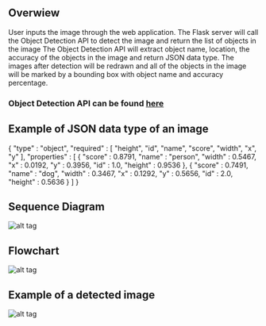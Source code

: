 ## Overwiew
User inputs the image through the web application. 
The Flask server will call the Object Detection API to detect the image and return the list of objects in the image
The Object Detection API will extract object name, location, the accuracy of the objects in the image and return JSON data type.
The images after detection will be redrawn and all of the objects in the image will be marked by a bounding box with object name and accuracy percentage.
### Object Detection API can be found [here](https://github.com/tensorflow/models/tree/master/research/object_detection)
## Example of JSON data type of an image
{
      "type" : "object",
      "required" : [ "height", "id", "name", "score", "width", "x", "y" ],
      "properties" : [
        {
			"score" : 0.8791,
			"name" : "person",
			"width" : 0.5467,
			"x" : 0.0192,
			"y" : 0.3956,
			"id" : 1.0,
			"height" : 0.9536
		},
		{
			"score" : 0.7491,
			"name" : "dog",
			"width" : 0.3467,
			"x" : 0.1292,
			"y" : 0.5656,
			"id" : 2.0,
			"height" : 0.5636
		}
    ]
  }
## Sequence Diagram
![alt tag](https://github.com/chuongngd/Images-Object-Detection/blob/master/pictures/sequencedetectimage.png)
## Flowchart
![alt tag](https://github.com/chuongngd/Images-Object-Detection/blob/master/pictures/detectimageflow.png)
## Example of a detected image
![alt tag](https://github.com/chuongngd/Images-Object-Detection/blob/master/pictures/green-pearlescent-wrap-san-diego.jpeg)
